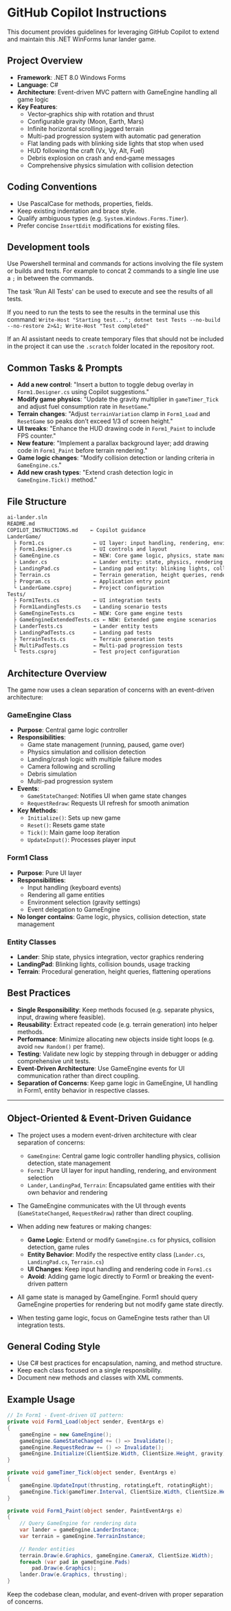 # GitHub Copilot Instructions

This document provides guidelines for leveraging GitHub Copilot to extend and maintain this .NET WinForms lunar lander game.

## Project Overview

- **Framework**: .NET 8.0 Windows Forms
- **Language**: C#
- **Architecture**: Event-driven MVC pattern with GameEngine handling all game logic
- **Key Features**:
  - Vector‐graphics ship with rotation and thrust
  - Configurable gravity (Moon, Earth, Mars)
  - Infinite horizontal scrolling jagged terrain
  - Multi-pad progression system with automatic pad generation
  - Flat landing pads with blinking side lights that stop when used
  - HUD following the craft (Vx, Vy, Alt, Fuel)
  - Debris explosion on crash and end‐game messages
  - Comprehensive physics simulation with collision detection

## Coding Conventions

- Use PascalCase for methods, properties, fields.
- Keep existing indentation and brace style.
- Qualify ambiguous types (e.g. `System.Windows.Forms.Timer`).
- Prefer concise `InsertEdit` modifications for existing files.

## Development tools

Use Powershell terminal and commands for actions involving the file system or builds and tests. For example
to concat 2 commands to a single line use a `;` in between the commands.

The task 'Run All Tests' can be used to execute and see the results of all tests.

If you need to run the tests to see the results in the terminal use this command: `Write-Host "Starting test..."; dotnet test Tests --no-build --no-restore 2>&1; Write-Host "Test completed"`

If an AI assistant needs to create temporary files that should not be included in the project it can use the `.scratch` folder located in the repository root.

## Common Tasks & Prompts

- **Add a new control**: "Insert a button to toggle debug overlay in `Form1.Designer.cs` using Copilot suggestions."
- **Modify game physics**: "Update the gravity multiplier in `gameTimer_Tick` and adjust fuel consumption rate in `ResetGame`."
- **Terrain changes**: "Adjust `terrainVariation` clamp in `Form1_Load` and `ResetGame` so peaks don’t exceed 1/3 of screen height."
- **UI tweaks**: "Enhance the HUD drawing code in `Form1_Paint` to include FPS counter."
- **New feature**: "Implement a parallax background layer; add drawing code in `Form1_Paint` before terrain rendering."
- **Game logic changes**: "Modify collision detection or landing criteria in `GameEngine.cs`."
- **Add new crash types**: "Extend crash detection logic in `GameEngine.Tick()` method."

## File Structure

```md
ai-lander.sln
README.md
COPILOT_INSTRUCTIONS.md    ← Copilot guidance
LanderGame/
  ├ Form1.cs                ← UI layer: input handling, rendering, environment selection
  ├ Form1.Designer.cs       ← UI controls and layout
  ├ GameEngine.cs           ← NEW: Core game logic, physics, state management
  ├ Lander.cs               ← Lander entity: state, physics, rendering
  ├ LandingPad.cs           ← Landing pad entity: blinking lights, collision bounds
  ├ Terrain.cs              ← Terrain generation, height queries, rendering
  ├ Program.cs              ← Application entry point
  └ LanderGame.csproj       ← Project configuration
Tests/
  ├ Form1Tests.cs           ← UI integration tests
  ├ Form1LandingTests.cs    ← Landing scenario tests
  ├ GameEngineTests.cs      ← NEW: Core game engine tests
  ├ GameEngineExtendedTests.cs ← NEW: Extended game engine scenarios
  ├ LanderTests.cs          ← Lander entity tests
  ├ LandingPadTests.cs      ← Landing pad tests
  ├ TerrainTests.cs         ← Terrain generation tests
  ├ MultiPadTests.cs        ← Multi-pad progression tests
  └ Tests.csproj            ← Test project configuration
```

## Architecture Overview

The game now uses a clean separation of concerns with an event-driven architecture:

### GameEngine Class

- **Purpose**: Central game logic controller
- **Responsibilities**:
  - Game state management (running, paused, game over)
  - Physics simulation and collision detection
  - Landing/crash logic with multiple failure modes
  - Camera following and scrolling
  - Debris simulation
  - Multi-pad progression system
- **Events**:
  - `GameStateChanged`: Notifies UI when game state changes
  - `RequestRedraw`: Requests UI refresh for smooth animation
- **Key Methods**:
  - `Initialize()`: Sets up new game
  - `Reset()`: Resets game state
  - `Tick()`: Main game loop iteration
  - `UpdateInput()`: Processes player input

### Form1 Class

- **Purpose**: Pure UI layer
- **Responsibilities**:
  - Input handling (keyboard events)
  - Rendering all game entities
  - Environment selection (gravity settings)
  - Event delegation to GameEngine
- **No longer contains**: Game logic, physics, collision detection, state management

### Entity Classes

- **Lander**: Ship state, physics integration, vector graphics rendering
- **LandingPad**: Blinking lights, collision bounds, usage tracking
- **Terrain**: Procedural generation, height queries, flattening operations

## Best Practices

- **Single Responsibility**: Keep methods focused (e.g. separate physics, input, drawing where feasible).
- **Reusability**: Extract repeated code (e.g. terrain generation) into helper methods.
- **Performance**: Minimize allocating new objects inside tight loops (e.g. avoid `new Random()` per frame).
- **Testing**: Validate new logic by stepping through in debugger or adding comprehensive unit tests.
- **Event-Driven Architecture**: Use GameEngine events for UI communication rather than direct coupling.
- **Separation of Concerns**: Keep game logic in GameEngine, UI handling in Form1, entity behavior in respective classes.

---

## Object-Oriented & Event-Driven Guidance

- The project uses a modern event-driven architecture with clear separation of concerns:
  - `GameEngine`: Central game logic controller handling physics, collision detection, state management
  - `Form1`: Pure UI layer for input handling, rendering, and environment selection
  - `Lander`, `LandingPad`, `Terrain`: Encapsulated game entities with their own behavior and rendering

- The GameEngine communicates with the UI through events (`GameStateChanged`, `RequestRedraw`) rather than direct coupling.

- When adding new features or making changes:
  - **Game Logic**: Extend or modify `GameEngine.cs` for physics, collision detection, game rules
  - **Entity Behavior**: Modify the respective entity class (`Lander.cs`, `LandingPad.cs`, `Terrain.cs`)
  - **UI Changes**: Keep input handling and rendering code in `Form1.cs`
  - **Avoid**: Adding game logic directly to Form1 or breaking the event-driven pattern

- All game state is managed by GameEngine. Form1 should query GameEngine properties for rendering but not modify game state directly.

- When testing game logic, focus on GameEngine tests rather than UI integration tests.

## General Coding Style

- Use C# best practices for encapsulation, naming, and method structure.
- Keep each class focused on a single responsibility.
- Document new methods and classes with XML comments.

## Example Usage

```csharp
// In Form1 - Event-driven UI pattern:
private void Form1_Load(object sender, EventArgs e)
{
    gameEngine = new GameEngine();
    gameEngine.GameStateChanged += () => Invalidate();
    gameEngine.RequestRedraw += () => Invalidate();
    gameEngine.Initialize(ClientSize.Width, ClientSize.Height, gravity);
}

private void gameTimer_Tick(object sender, EventArgs e)
{
    gameEngine.UpdateInput(thrusting, rotatingLeft, rotatingRight);
    gameEngine.Tick(gameTimer.Interval, ClientSize.Width, ClientSize.Height);
}

private void Form1_Paint(object sender, PaintEventArgs e)
{
    // Query GameEngine for rendering data
    var lander = gameEngine.LanderInstance;
    var terrain = gameEngine.TerrainInstance;
    
    // Render entities
    terrain.Draw(e.Graphics, gameEngine.CameraX, ClientSize.Width);
    foreach (var pad in gameEngine.Pads)
        pad.Draw(e.Graphics);
    lander.Draw(e.Graphics, thrusting);
}
```

Keep the codebase clean, modular, and event-driven with proper separation of concerns.

